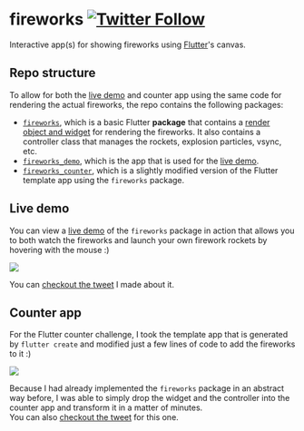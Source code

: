 # fireworks [![Twitter Follow](https://img.shields.io/twitter/follow/creativemaybeno?label=Follow&style=social)](https://twitter.com/creativemaybeno)

Interactive app(s) for showing fireworks using [Flutter]'s canvas.

## Repo structure

To allow for both the [live demo] and counter app using the same code for rendering the actual
fireworks, the repo contains the following packages:

* [`fireworks`][fireworks], which is a basic Flutter **package** that contains a
  [render object and widget](https://youtu.be/HqXNGawzSbY) for rendering the fireworks. It also
  contains a controller class that manages the rockets, explosion particles, vsync, etc.
* [`fireworks_demo`][fireworks_demo], which is the app that is used for the [live demo].
* [`fireworks_counter`][fireworks_counter], which is a slightly modified version of the Flutter
  template app using the `fireworks` package. 

## Live demo

You can view a [live demo] of the `fireworks` package in action that allows you to both watch the
fireworks and launch your own firework rockets by hovering with the mouse :)

[![](https://i.ibb.co/G240Lth/Screen-Shot-2021-01-01-at-3-10-00-AM.png)][live demo]

You can [checkout the tweet](https://twitter.com/creativemaybeno/status/1344848563264770048?s=20)
I made about it. 

## Counter app

For the Flutter counter challenge, I took the template app that is generated by `flutter create`
and modified just a few lines of code to add the fireworks to it :)

![](https://i.ibb.co/5MtbFRc/Screen-Shot-2021-01-02-at-1-43-11-AM.png)

Because I had already implemented the `fireworks` package in an abstract way before, I was able
to simply drop the widget and the controller into the counter app and transform it in a matter of
minutes.  
You can also [checkout the tweet]() for this one.

[Flutter]: https://github.com/flutter/flutter
[live demo]: https://fireworks.creativemaybeno.dev
[fireworks]: https://github.com/creativecreatorormaybenot/fireworks/tree/main/fireworks
[fireworks_demo]: https://github.com/creativecreatorormaybenot/fireworks/tree/main/fireworks_demo
[fireworks_counter]: https://github.com/creativecreatorormaybenot/fireworks/tree/main/fireworks_counter
